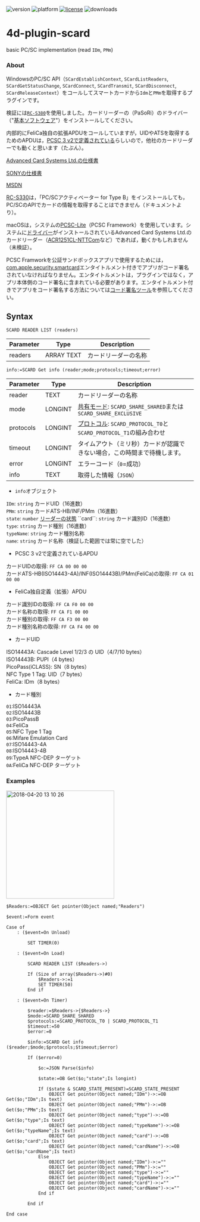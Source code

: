 ![version](https://img.shields.io/badge/version-19%2B-5682DF)
![platform](https://img.shields.io/static/v1?label=platform&message=mac-intel%20|%20mac-arm%20|%20win-64&color=blue)
[![license](https://img.shields.io/github/license/miyako/4d-plugin-scard)](LICENSE)
![downloads](https://img.shields.io/github/downloads/miyako/4d-plugin-scard/total)

# 4d-plugin-scard
basic PC/SC implementation (read ``IDm``, ``PMm``) 

### About

WindowsのPC/SC API（``SCardEstablishContext``, ``SCardListReaders``, ``SCardGetStatusChange``, ``SCardConnect``, ``SCardTransmit``, ``SCardDisconnect``, ``SCardReleaseContext``）をコールしてスマートカードから``Idm``と``PMm``を取得するプラグインです。

検証には[``RC-S380``](https://www.sony.co.jp/Products/felica/consumer/products/RC-S380.html)を使用しました。カードリーダーの（PaSoRi）のドライバー（"[基本ソフトウェア](https://www.sony.co.jp/Products/felica/consumer/download/windows.html)"）をインストールしてください。

内部的にFeliCa独自の拡張APDUをコールしていますが，UIDやATSを取得するためのAPDUは，[PCSC 3 v2で定義されている](https://stackoverflow.com/questions/13051167/apdu-command-to-get-smart-card-uid/19789290#19789290)らしいので，他社のカードリーダーでも動くと思います（たぶん）。

[Advanced Card Systems Ltd.の仕様書](https://www.acs.com.hk/download-manual/4414/API-ACR1251U-1.08.pdf)

[SONYの仕様書](https://www.sony.co.jp/Products/felica/business/products/ICS-D004.html)

[MSDN](https://msdn.microsoft.com/ja-jp/library/windows/hardware/dn905498(v=vs.85).aspx)

[RC-S330](https://www.sony.co.jp/Products/felica/business/products/RC-S330.html)は，「PC/SCアクティベーター for Type B」をインストールしても，PC/SCのAPIでカードの情報を取得することはできません（ドキュメントより）。

macOSは，システムの[PCSC-Lite](http://pcsclite.alioth.debian.org)（PCSC Framework）を使用しています。システムに[ドライバー](https://github.com/acshk/acsccid)がインストールされているAdvanced Card Systems Ltd.のカードリーダー（[ACR1251CL-NTTCom](https://www.ntt.com/business/services/application/authentication/jpki/download7.html)など）であれば，動くかもしれません（未検証）。

PCSC Framworkを公証サンドボックスアプリで使用するためには，[com.apple.security.smartcard](https://developer.apple.com/documentation/bundleresources/entitlements/com_apple_security_smartcard?language=objc)エンタイトルメント付きでアプリがコード署名されていなければなりません。エンタイトルメントは，プラグインではなく，アプリ本体側のコード署名に含まれている必要があります。エンタイトルメント付きでアプリをコード署名する方法については[コード署名ツール](https://github.com/miyako/4d-class-build-application)を参照してください。

## Syntax

```
SCARD READER LIST (readers)
```

Parameter|Type|Description
------------|------------|----
readers|ARRAY TEXT|カードリーダーの名称

```
info:=SCARD Get info (reader;mode;protocols;timeout;error)
```

Parameter|Type|Description
------------|------------|----
reader|TEXT|カードリーダーの名称
mode|LONGINT|[共有モード](https://msdn.microsoft.com/en-us/library/windows/desktop/aa379473(v=vs.85).aspx): ``SCARD_SHARE_SHARED``または``SCARD_SHARE_EXCLUSIVE``
protocols|LONGINT|[プロトコル](https://msdn.microsoft.com/en-us/library/windows/desktop/aa379473(v=vs.85).aspx): ``SCARD_PROTOCOL_T0``と``SCARD_PROTOCOL_T1``の組み合わせ
timeout|LONGINT|タイムアウト（ミリ秒）カードが認識できない場合，この時間まで待機します。
error|LONGINT|エラーコード（``0``=成功）
info|TEXT|取得した情報（``JSON``）

* ``info``オブジェクト

``IDm``: ``string`` カードUID（16進数）  
``PMm``: ``string`` カードATS-HB/INF/PMm（16進数）  
``state``: ``number``   [リーダーの状態](https://msdn.microsoft.com/en-us/library/windows/desktop/aa379808(v=vs.85).aspx)  
``card``: ``string`` カード識別ID（16進数）  
``type``: ``string`` カード種別（16進数）  
``typeName``: ``string`` カード種別名称  
``name``: ``string`` カード名称（検証した範囲では常に空でした）  

* PCSC 3 v2で定義されているAPDU

カードUIDの取得: ``FF CA 00 00 00``  
カードATS-HB(ISO14443-4A)/INF(ISO14443B)/PMm(FeliCa)の取得: ``FF CA 01 00 00``  

* FeliCa独自定義（拡張）APDU

カード識別IDの取得: ``FF CA F0 00 00``  
カード名称の取得: ``FF CA F1 00 00``  
カード種別の取得: ``FF CA F3 00 00``  
カード種別名称の取得: ``FF CA F4 00 00``  

* カードUID

ISO14443A: Cascade Level 1/2/3 の UID（4/7/10 bytes）  
ISO14443B: PUPI（4 bytes）  
PicoPass(iCLASS): SN（8 bytes）    
NFC Type 1 Tag: UID（7 bytes）  
FeliCa: IDm（8 bytes）  

* カード種別

``01``:ISO14443A  
``02``:ISO14443B  
``03``:PicoPassB  
``04``:FeliCa  
``05``:NFC Type 1 Tag    
``06``:Mifare Emulation Card    
``07``:ISO14443-4A  
``08``:ISO14443-4B  
``09``:TypeA NFC-DEP ターゲット  
``0A``:FeliCa NFC-DEP ターゲット  　

### Examples

<img width="290" alt="2018-04-20 13 10 26" src="https://user-images.githubusercontent.com/1725068/39030535-854c2088-449d-11e8-8400-76c1ca224356.png">

```
$Readers:=OBJECT Get pointer(Object named;"Readers")

$event:=Form event

Case of 
	: ($event=On Unload)
		
		SET TIMER(0)
		
	: ($event=On Load)
		
		SCARD READER LIST ($Readers->)
		
		If (Size of array($Readers->)#0)
			$Readers->:=1
			SET TIMER(50)
		End if 
		
	: ($event=On Timer)
		
		$reader:=$Readers->{$Readers->}
		$mode:=SCARD_SHARE_SHARED
		$protocols:=SCARD_PROTOCOL_T0 | SCARD_PROTOCOL_T1
		$timeout:=50
		$error:=0
		
		$info:=SCARD Get info ($reader;$mode;$protocols;$timeout;$error)
		
		If ($error=0)
			
			$o:=JSON Parse($info)
			
			$state:=OB Get($o;"state";Is longint)
			
			If ($state & SCARD_STATE_PRESENT)=SCARD_STATE_PRESENT
				OBJECT Get pointer(Object named;"IDm")->:=OB Get($o;"IDm";Is text)
				OBJECT Get pointer(Object named;"PMm")->:=OB Get($o;"PMm";Is text)
				OBJECT Get pointer(Object named;"type")->:=OB Get($o;"type";Is text)
				OBJECT Get pointer(Object named;"typeName")->:=OB Get($o;"typeName";Is text)
				OBJECT Get pointer(Object named;"card")->:=OB Get($o;"card";Is text)
				OBJECT Get pointer(Object named;"cardName")->:=OB Get($o;"cardName";Is text)
			Else 
				OBJECT Get pointer(Object named;"IDm")->:=""
				OBJECT Get pointer(Object named;"PMm")->:=""
				OBJECT Get pointer(Object named;"type")->:=""
				OBJECT Get pointer(Object named;"typeName")->:=""
				OBJECT Get pointer(Object named;"card")->:=""
				OBJECT Get pointer(Object named;"cardName")->:=""
			End if 
      
		End if 
		
End case 
```
